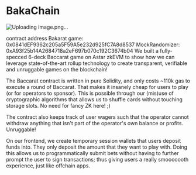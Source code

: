 # BakaChain

![Uploading image.png…]()

contract address Bakarat game: 0x0841dEF9362c205a5F59A5e232d925fC7A8d8537
MockRandomizer: 0xA93f25b14A2684718a2eF697b070c192C3674b04
We built a fully-specced 6-deck Baccarat game on Astar zkEVM to show how we can leverage state-of-the-art rollup technology to create transparent, verifiable and unruggable games on the blockchain!


The Baccarat contract is written in pure Solidity, and only costs ~110k gas to execute a round of Baccarat. That makes it insanely cheap for users to play (or for operators to sponsor). This is possible through our (mis)use of cryptographic algorithms that allows us to shuffle cards without touching storage slots. No need for fancy ZK here! ;)

The contract also keeps track of user wagers such that the operator cannot withdraw anything that isn't part of the operator's own balance or profits. Unruggable!

On our frontend, we create temporary session wallets that users deposit funds into. They only deposit the amount that they want to play with. Doing this allows us to programmatically submit bets without having to further prompt the user to sign transactions; thus giving users a really smooooooth experience, just like offchain apps.
